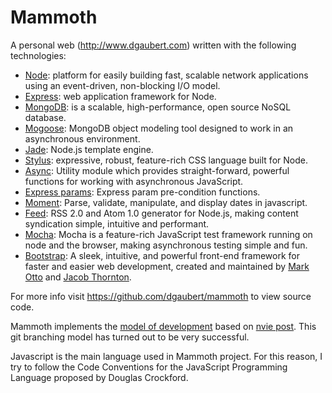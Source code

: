 # Mammoth

A personal web (http://www.dgaubert.com) written with the following technologies:
* [Node](http://nodejs.org/): platform for easily building fast, scalable network applications using an event-driven, non-blocking I/O model.
* [Express](http://expressjs.com/): web application framework for Node. 
* [MongoDB](http://www.mongodb.org/): is a scalable, high-performance, open source NoSQL database.
* [Mogoose](http://mongoosejs.com/): MongoDB object modeling tool designed to work in an asynchronous environment.
* [Jade](http://jade-lang.com/): Node.js template engine.
* [Stylus](http://learnboost.github.com/stylus/): expressive, robust, feature-rich CSS language built for Node.
* [Async](http://github.com/caolan/async): Utility module which provides straight-forward, powerful functions for working with asynchronous JavaScript.
* [Express params](http://github.com/visionmedia/express-params): Express param pre-condition functions.
* [Moment](http://github.com/timrwood/moment/): Parse, validate, manipulate, and display dates in javascript.
* [Feed](http://github.com/jpmonette/feed): RSS 2.0 and Atom 1.0 generator for Node.js, making content syndication simple, intuitive and performant.
* [Mocha](http://visionmedia.github.io/mocha/): Mocha is a feature-rich JavaScript test framework running on node and the browser, making asynchronous testing simple and fun.
* [Bootstrap](http://getbootstrap.com/): A sleek, intuitive, and powerful front-end framework for faster and easier web development, created and maintained by [Mark Otto](http://twitter.com/mdo) and [Jacob Thornton](http://twitter.com/fat).

For more info visit https://github.com/dgaubert/mammoth to view source code.

Mammoth implements the [model of development](https://github.com/dgaubert/mammoth/wiki/Workflow) based on [nvie post](http://nvie.com/posts/a-successful-git-branching-model/). This git branching model has turned out to be very successful.

Javascript is the main language used in Mammoth project. For this reason, I try to follow the Code Conventions for the JavaScript Programming Language proposed by Douglas Crockford.
